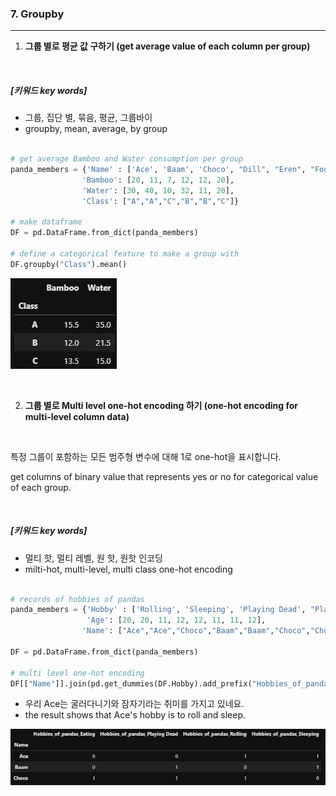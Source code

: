 ### 7. Groupby  
--------

1. **그룹 별로 평균 값 구하기 (get average value of each column per group)**  


<br/>  


##### [키워드 key words]  
  - 그룹, 집단 별, 묶음, 평균, 그룹바이
  - groupby, mean, average, by group


```python

# get average Bamboo and Water consumption per group
panda_members = {'Name' : ['Ace', 'Baam', 'Choco', "Dill", "Eren", "Foo"],
                'Bamboo': [20, 11, 7, 12, 12, 20],
                'Water': [30, 40, 10, 32, 11, 20],
                'Class': ["A","A","C","B","B","C"]}

# make dataframe
DF = pd.DataFrame.from_dict(panda_members)

# define a categorical feature to make a group with
DF.groupby("Class").mean()

```

![groupby_mean](/assets/07.Groupby/groupby_mean.png)  

<br/>  


2. **그룹 별로 Multi level one-hot encoding 하기 (one-hot encoding for multi-level column data)**  

<br/>   


특정 그룹이 포함하는 모든 범주형 변수에 대해 1로 one-hot을 표시합니다.

get columns of binary value that represents yes or no for categorical value of each group.  


<br/>  


##### [키워드 key words]  
  - 멀티 핫, 멀티 레벨, 원 핫, 원핫 인코딩
  - milti-hot, multi-level, multi class one-hot encoding


```python

# records of hobbies of pandas
panda_members = {'Hobby' : ['Rolling', 'Sleeping', 'Playing Dead', "Playing Dead", "Sleeping", "Rolling", "Eating","Playing Dead"],
                 'Age': [20, 20, 11, 12, 12, 11, 11, 12],
                'Name': ["Ace","Ace","Choco","Baam","Baam","Choco","Choco","Baam"]}

DF = pd.DataFrame.from_dict(panda_members)

# multi level one-hot encoding
DF[["Name"]].join(pd.get_dummies(DF.Hobby).add_prefix("Hobbies_of_pandas_")).groupby("Name").max()


```


- 우리 Ace는 굴러다니기와 잠자기라는 취미를 가지고 있네요.  
- the result shows that Ace's hobby is to roll and sleep.   




![multi_one_hot](/assets/07.Groupby/multi_one_hot.png)  

<br/>  
